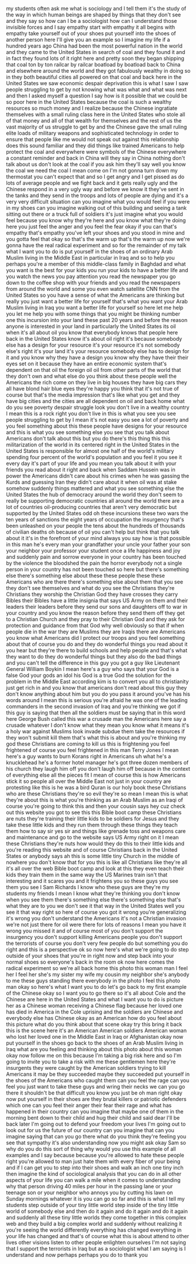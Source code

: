 
my students often ask me what is
sociology and I tell them it&#39;s the study
of the way in which human beings are
shaped by things that they don&#39;t see and
they say so how can I be a sociologist
how can I understand those invisible
forces and I say empathy start with
empathy it all begins with empathy take
yourself out of your shoes put yourself
into the shoes of another person here
I&#39;ll give you an example so I imagine my
life if a hundred years ago China had
been the most powerful nation in the
world and they came to the United States
in search of coal and they found it and
in fact they found lots of it right here
and pretty soon they began shipping that
coal ton by ton railcar by railcar
boatload by boatload back to China and
elsewhere around the world
and they got fabulously wealthy in doing
so in they both beautiful cities all
powered on that coal and back here in
the United States we saw economic
despair deprivation this is what I saw I
saw people struggling to get by not
knowing what was what and what was next
and then I asked myself a question I say
how is it possible that we could be so
poor here in the United States because
the coal is such a wealthy resources so
much money and I realize because the
Chinese ingratiate themselves with a
small ruling class here in the United
States who stole all of that money and
all of that wealth for themselves and
the rest of us the vast majority of us
struggle to get by and the Chinese gave
the small ruling elite loads of military
weapons and sophisticated technology in
order to ensure that people like me
would not speak out against this
relationship
does this sound familiar and they did
things like trained Americans to help
protect the coal and everywhere were
symbols of the Chinese everywhere a
constant reminder and back in China will
they say in China nothing don&#39;t talk
about us don&#39;t look at the coal if you
ask him they&#39;ll say well you know the
coal we need the coal I mean come on I&#39;m
not gonna turn down my thermostat
you can&#39;t expect that and so I get angry
and I get pissed as do lots of average
people and we fight back and it gets
really ugly and the Chinese respond in a
very ugly way and before we know it
they&#39;ve sent in the tanks and they send
in the troops and lots of people are
dying and it&#39;s a very very difficult
situation
can you imagine what you would feel if
you were in my shoes can you imagine
walking out of this building and seeing
a tank sitting out there or a truck full
of soldiers it&#39;s just imagine what you
would feel because you know why they&#39;re
here and you know what they&#39;re doing
here you just feel the anger and you
feel the fear okay if you can that&#39;s
empathy that&#39;s empathy you&#39;ve left your
shoes and you stood in mine and you
gotta feel that okay so that&#39;s the warm
up that&#39;s the warm up now we&#39;re gonna
have the real radical experiment and so
for the remainder of my talk what I want
you to do is put yourself in the shoes
of an ordinary Arab Muslim living in the
Middle East in particular in Iraq and so
to help you perhaps you&#39;re a member of
this middle-class family in Baghdad and
what you want is the best for your kids
you run your kids to have a better life
and you watch the news you pay attention
you read the newspaper you go down to
the coffee shop with your friends and
you read the newspapers from around the
world and some
you even watch satellite CNN from the
United States so you have a sense of
what the Americans are thinking but
really you just want a better life for
yourself that&#39;s what you want your Arab
Muslim living in Iraq you want a better
life for yourself so here let me help
you let me help you with some things
that you might be thinking number one
this incursion into your land these past
20 years and before the reason anyone is
interested in your land in particularly
the United States its oil when it&#39;s all
about oil you know that everybody knows
that people here back in the United
States know it&#39;s about oil right it&#39;s
because somebody else has a design for
your resource
it&#39;s your resource it&#39;s not somebody
else&#39;s right it&#39;s your land
it&#39;s your resource somebody else has to
design for it and you know why they have
a design you know why they have their
their eyes set on it because they have
an entire economic system that&#39;s
dependent on that oil the foreign oil
oil from other parts of the world that
they don&#39;t own and what else do you
think about these people well the
Americans the rich come on they live in
big houses they have big cars they all
have blond hair blue eyes they&#39;re happy
you think that it&#39;s not true of course
but that&#39;s the media impression that&#39;s
like what you get and they have big
cities and the cities are all dependent
on oil and back home what do you see
poverty despair struggle look you don&#39;t
live in a wealthy country I mean this is
a rock right you don&#39;t live in this is
what you see you see people struggling
to get by I mean it&#39;s not easy you see a
lot of poverty and you feel something
about this these people have designs for
your resource and this is what you see
something else you see that you talk
about Americans don&#39;t talk about this
but you do there&#39;s this thing this this
militarization of the world in its
centered right in the United States in
the United States is responsible for
almost one half of the world&#39;s military
spending four percent of the world&#39;s
population and you feel it you see it
every day
it&#39;s part of your life and you mean you
talk about it with your friends you read
about it
right and back when Saddam Hussein was
in power the Americans didn&#39;t care about
his crimes when he was gassing the Kurds
and guessing Iran they didn&#39;t care about
it when oil was at stake somehow
suddenly things mattered and what you
see something else the United States the
hub of democracy around the world they
don&#39;t seem to really be supporting
democratic countries all around the
world there are a lot of countries
oil-producing countries that aren&#39;t very
democratic but supported by the United
States odd oh these incursions these two
wars the ten years of sanctions the
eight years of occupation the insurgency
that&#39;s been unleashed on your people the
tens about the hundreds of thousands of
civilian deaths oh because of oil you
can&#39;t help but think that you talk about
it it&#39;s in the forefront of your mind
always you say how is that possible
in this man he&#39;s every man your
grandfather your uncle your father your
son your neighbor your professor your
student once a life happiness and joy
and suddenly pain and sorrow everyone in
your country has been touched by the
violence the bloodshed the pain the
horror everybody not a single person in
your country has not been touched
so here but there&#39;s something else
there&#39;s something else about these these
people these these Americans who are
there there&#39;s something else about them
that you see they don&#39;t see themselves
and what do you see the Christians
they&#39;re Christians they worship the
Christian God they have crosses they
carry Bibles their Bibles have a little
insignia that says US Army on them and
their leaders their leaders before they
send
our sons and daughters off to war in
your country and you know the reason
before they send them off they get to a
Christian Church and they pray to their
Christian God and they ask for
protection and guidance from that God
why well obviously
so that if when people die in the war
they are Muslims they are Iraqis there
are Americans
you know what Americans did I protect
our troops and you feel something about
that of course you do
and they do wonderful things you read
about it you hear but they&#39;re there to
build schools and help people and that&#39;s
what they want to do they do wonderful
things but they also do the bad things
and you can&#39;t tell the difference
in this guy you got a guy like
Lieutenant General William Boykin I mean
here&#39;s a guy who says that your God is a
false God your gods an idol his God is a
true God the solution for the problem in
the Middle East according kim is to
convert you all to christianity just get
rich in and you know that americans
don&#39;t read about this guy they don&#39;t
know anything about him but you do you
pass it around you&#39;ve has his words
around I mean this is serious you&#39;re
afraid he was one of the leading
commanders in the second invasion of
Iraq and you&#39;re thinking we got if this
guy is saying that then all the soldiers
must be saying that in this word here
George Bush called this war a crusade
man the Americans here say a crusade
whatever I don&#39;t know what they mean you
know what it means it&#39;s a holy war
against Muslims look invade subdue them
take the resources if they won&#39;t submit
kill them that&#39;s what this is about and
you&#39;re thinking my god these Christians
are coming to kill us this is
frightening you feel frightened of
course you feel frightened in this man
Terry Jones I mean here&#39;s a guy wants to
burn Korans right in Americans uh what
he&#39;s a knucklehead he&#39;s a former hotel
manager he&#39;s got three dozen members of
his church they laugh him off you don&#39;t
laugh him off because in the context of
everything else all the pieces fit I
mean of course this is how Americans
stick it so people all over the Middle
East not just in your country are
protesting like this is he was a bird
Quran is our holy book these Christians
who are these Christians they&#39;re so evil
they&#39;re so mean I mean this is what
they&#39;re about
this is what you&#39;re thinking as an Arab
Muslim as an Iraqi of course you&#39;re
going to think this and then your cousin
says hey cuz check out this website you
got to see this
this Bible boot camp these Christians
are nuts they&#39;re training their little
kids to be soldiers for Jesus and they
take these little kids and they run them
through these things they teach them how
to say sir yes sir and things like
grenade toss and weapons care and
maintenance and go to the website says
US Army right on it I mean these
Christians they&#39;re nuts how would they
do this to their little kids and you&#39;re
reading this website and of course
Christians back in the United States or
anybody says ah this is some little tiny
Church in the middle of nowhere you
don&#39;t know that for you this is like all
Christians like they&#39;re all it&#39;s all
over the web Bible boot camp and look at
this they even teach their kids they
train them in the same way the US
Marines train isn&#39;t that interesting and
it scares you and it frightens you so
these guys you see them you see I Sam
Richards I know who these guys are
they&#39;re my students my friends I mean I
know what they&#39;re thinking you don&#39;t
know when you see them there&#39;s something
else there&#39;s something else that&#39;s what
they are to you we don&#39;t see it that way
in the United States well you see it
that way right so here of course you got
it wrong you&#39;re generalizing it&#39;s wrong
you don&#39;t understand the Americans it&#39;s
not a Christian invasion we&#39;re not just
there for oil were there for lots of
reasons I mean you have it wrong you
missed it and of course most of you
don&#39;t support the insurgency you don&#39;t
support killing Americans people you
don&#39;t support the terrorists of course
you don&#39;t
very few people do but something you do
right and this is a perspective ok so
now here&#39;s what we&#39;re going to do step
outside of your shoes that you&#39;re in
right now and step back into your normal
shoes so everyone&#39;s back in the room ok
now here comes the radical experiment so
we&#39;re all back home this photo this
woman man I feel her
I feel her she&#39;s my sister my wife my
cousin my neighbor she&#39;s anybody to me
these guys standing there everybody in
the photo I feel this photo man okay so
here&#39;s what I want you to do let&#39;s go
back to my first example of the Chinese
okay so I want you to go there so it&#39;s
all about Cole and the Chinese are here
in the United States and what I want you
to do is picture her as a Chinese woman
receiving a Chinese flag because her
loved one has died in America in the
Cole uprising and the soldiers are
Chinese and everybody else has Chinese
okay
as an American how do you feel about
this picture what do you think about
that scene okay try this bring it back
this is the scene here it&#39;s an American
American soldiers American woman who
lost her loved one in the Middle East in
Iraq or Afghanistan okay now put
yourself in the shoes go back to the
shoes of an Arab Muslim living in Iraq
what are you feeling and thinking about
this photo about this woman
okay now follow me on this because I&#39;m
taking a big risk here and so I&#39;m going
to invite you to take a risk with me
these gentlemen here they&#39;re insurgents
they were caught by the American
soldiers trying to kill Americans it may
be they succeeded
maybe they succeeded put yourself in the
shoes of the Americans who caught them
can you feel the rage
can you feel you just want to take these
guys and wring their necks we can you go
there it shouldn&#39;t be that difficult you
know you just be oh man right okay
now put yourself in their shoes are they
brutal killers or patriotic defenders
which one can you feel their anger their
fear their rage and what has happened in
their country can you imagine that maybe
one of them in the morning
bent down to their child and hug their
child and said dear I&#39;ll be back later
I&#39;m going out to defend your freedom
your lives I&#39;m going out to look out for
us the future of our country can you
imagine that
can you imagine saying that can you go
there what do you think they&#39;re feeling
you see that sympathy it&#39;s also
understanding now you might ask okay Sam
so why do you do this sort of thing why
would you use this example of all
examples and I say because because
you&#39;re allowed to hate these people
right you&#39;re allowed to man just hate
them with every fiber of your being and
if I can get you to step into their
shoes and walk an inch one tiny inch
then imagine the kind of sociological
analysis that you can do in all other
aspects of your life you can walk a mile
when it comes to understanding why that
person driving 40 miles per hour in the
passing lane or your teenage son or your
neighbor who annoys you by cutting his
lawn on Sunday mornings whatever it is
you can go so far and this is what I
tell my students step outside of your
tiny little world
step inside of the tiny little world of
somebody else and then do it again and
do it again and do it again and suddenly
all these tiny little worlds they come
together in this complex web and they
build a big complex world and suddenly
without realizing it you&#39;re seeing the
world differently everything has changed
everything in your life has changed and
that&#39;s of course what this is about
attend to other lives other visions
listen to other people enlighten
ourselves I&#39;m not saying that I support
the terrorists in Iraq but as a
sociologist what I am saying is I
understand and now perhaps perhaps you
do to thank
you

